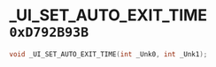 # _UI_SET_AUTO_EXIT_TIME `0xD792B93B`

```cpp
void _UI_SET_AUTO_EXIT_TIME(int _Unk0, int _Unk1);
```